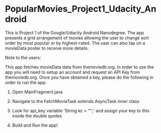# PopularMovies_Project1_Udacity_Android
This is Project 1 of the Google/Udacity Android Nanodegree. The app presents a grid arrangement of movies allowing the user to change sort order by most popular or by highest-rated. The user can also tap on a movieData poster to receive more details.

Note to the users:

This app fetches movieData data from themoviedb.org. In order to use the app you will need to setup an account and request an API Key from themoviedb.org.
Once you have obtained a key, please do the following in order to run the app:

1) Open MainFragment.java 

2) Navigate to the FetchMovieTask extends AsyncTask inner class

3) Look for api_key variable 'String kc = "";' and assign your key to this inside the double quotes

4) Build and Run the app!
